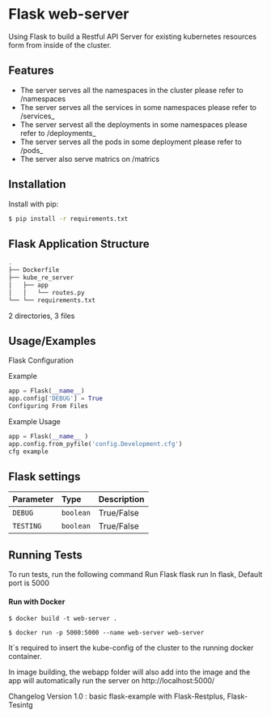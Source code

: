 
# Flask web-server


Using Flask to build a Restful API Server for existing kubernetes resources form from inside of the cluster.

## Features

- The server serves all the namespaces in the cluster please refer to /namespaces 
- The server serves all the services in some namespaces please refer to /services_<namespace>
- The server servest all the deployments in some namespaces please refer to /deployments_<namespace>
- The server serves all the pods in some deployment please refer to /pods_<deployment>
- The server also serve matrics on /matrics


## Installation

Install with pip:

```bash
$ pip install -r requirements.txt
```

    
## Flask Application Structure

```bash
.
├── Dockerfile
├── kube_re_server
│   ├── app
│   │   └── routes.py
└── └── requirements.txt
```
2 directories, 3 files


## Usage/Examples

Flask Configuration

Example
```python
app = Flask(__name__)
app.config['DEBUG'] = True
Configuring From Files
```

Example Usage
```python
app = Flask(__name__ )
app.config.from_pyfile('config.Development.cfg')
cfg example
```


## Flask settings



| Parameter | Type     | Description                |
| :-------- | :------- | :------------------------- |
| `DEBUG` | `boolean` |  True/False |
| `TESTING` | `boolean` |  True/False |


## Running Tests

To run tests, run the following command
Run Flask
flask run 
In flask, Default port is 5000

#### Run with Docker

```docker
$ docker build -t web-server .

$ docker run -p 5000:5000 --name web-server web-server 
```

It`s required to insert the kube-config of the cluster to the running docker container.

In image building, the webapp folder will also add into the image and the app will automatically run
the server on http://localhost:5000/

Changelog
Version 1.0 : basic flask-example with Flask-Restplus, Flask-Tesintg

